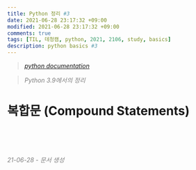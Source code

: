 ```yaml
---
title: Python 정리 #3
date: 2021-06-28 23:17:32 +09:00
modified: 2021-06-28 23:17:32 +09:00
comments: true
tags: [TIL, 데청캠, python, 2021, 2106, study, basics]
description: python basics #3
---
```


> *<span style="color:grey">[python documentation](https://docs.python.org/)</span>*

> *<span style="color:grey">Python 3.9에서의 정리</span>*
# 복합문 (Compound Statements)



<br>

<br>

<br>

*<span style="color:grey">21-06-28 - 문서 생성</span>*
